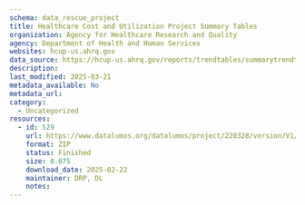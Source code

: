 ```yaml
---
schema: data_rescue_project 
title: Healthcare Cost and Utilization Project Summary Tables
organization: Agency for Healthcare Research and Quality
agency: Department of Health and Human Services
websites: hcup-us.ahrq.gov
data_source: https://hcup-us.ahrq.gov/reports/trendtables/summarytrendtables.jsp
description: 
last_modified: 2025-03-21
metadata_available: No
metadata_url: 
category:
  - Uncategorized
resources:
  - id: 529
    url: https://www.datalumos.org/datalumos/project/220328/version/V1/view
    format: ZIP
    status: Finished
    size: 0.075
    download_date: 2025-02-22
    maintainer: DRP, DL
    notes: 
---
```

